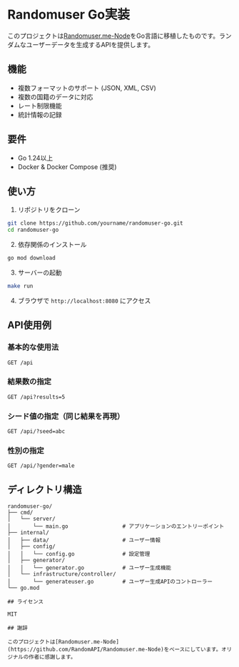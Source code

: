 # Randomuser Go実装

このプロジェクトは[Randomuser.me-Node](https://github.com/RandomAPI/Randomuser.me-Node)をGo言語に移植したものです。ランダムなユーザーデータを生成するAPIを提供します。

## 機能

- 複数フォーマットのサポート (JSON, XML, CSV)
- 複数の国籍のデータに対応
- レート制限機能
- 統計情報の記録

## 要件

- Go 1.24以上
- Docker & Docker Compose (推奨)

## 使い方
1. リポジトリをクローン
```bash
git clone https://github.com/yourname/randomuser-go.git
cd randomuser-go
```

2. 依存関係のインストール
```bash
go mod download
```

3. サーバーの起動
```bash
make run
```

4. ブラウザで `http://localhost:8080` にアクセス

## API使用例

### 基本的な使用法
```
GET /api
```

### 結果数の指定
```
GET /api?results=5
```

### シード値の指定（同じ結果を再現）
```
GET /api/?seed=abc
```

### 性別の指定
```
GET /api/?gender=male
```

## ディレクトリ構造

```
randomuser-go/
├── cmd/
│   └── server/
│       └── main.go                 # アプリケーションのエントリーポイント
├── internal/
│   ├── data/                       # ユーザー情報
│   ├── config/
│   │   └── config.go               # 設定管理
│   ├── generator/
│   │   └── generator.go            # ユーザー生成機能
│   └── infrastructure/controller/
│       └── generateuser.go         # ユーザー生成APIのコントローラー
└── go.mod

## ライセンス

MIT

## 謝辞

このプロジェクトは[Randomuser.me-Node](https://github.com/RandomAPI/Randomuser.me-Node)をベースにしています。オリジナルの作者に感謝します。 
